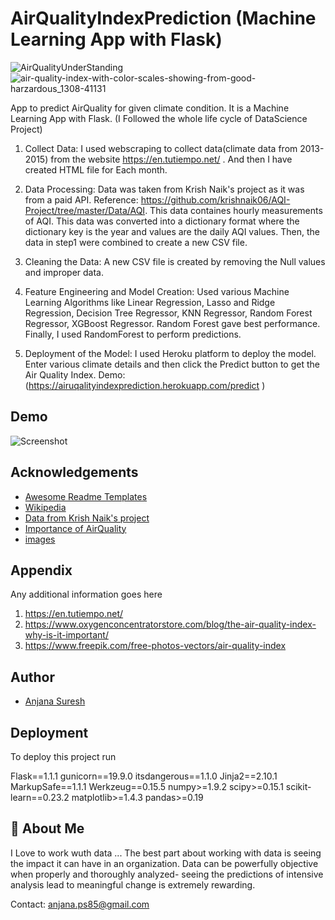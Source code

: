 # AirQualityIndexPrediction (Machine Learning App with Flask)
![AirQualityUnderStanding](https://user-images.githubusercontent.com/53623131/134787469-0a0ab7e4-83aa-496a-880a-e24fc93bfa64.png)
![air-quality-index-with-color-scales-showing-from-good-harzardous_1308-41131](https://user-images.githubusercontent.com/53623131/134787842-516c72c7-9cfe-4bc6-bae9-3949509fc371.jpg)


App to predict AirQuality for given climate condition. It is a Machine Learning App with Flask.
(I Followed the whole life cycle of DataScience Project)


  1. Collect Data: I used webscraping to collect data(climate data from 2013-2015) from 
     the website https://en.tutiempo.net/ . And then I have created HTML file for Each month.

  2. Data Processing: Data was taken from Krish Naik's project as it was from a paid API.
     Reference: https://github.com/krishnaik06/AQI-Project/tree/master/Data/AQI.
     This data containes hourly measurements of AQI.
     This data was converted into a dictionary format where the dictionary key is the year and values are the daily AQI values.
     Then, the data in step1 were combined to create a new CSV file. 
  
  3. Cleaning the Data: A new CSV file is created by removing the Null values and improper data.

  4. Feature Engineering and Model Creation:
     Used various Machine Learning Algorithms like Linear Regression, Lasso and Ridge Regression, 
     Decision Tree Regressor, KNN Regressor, Random Forest Regressor, XGBoost Regressor.
     Random Forest gave best performance. 
     Finally, I used RandomForest to perform predictions.
  5. Deployment of the Model: I used Heroku platform to deploy the model.
     Enter various climate details and then click the Predict button to get the Air Quality Index.
     Demo: (https://airuqalityindexprediction.herokuapp.com/predict )
## Demo

![Screenshot ](https://user-images.githubusercontent.com/53623131/134787897-042c0e5e-148e-4ef0-98b3-af02b7caa7e1.png)

     
     
     

  
## Acknowledgements

 - [Awesome Readme Templates](https://awesomeopensource.com/project/elangosundar/awesome-README-templates)
 - [Wikipedia](https://en.wikipedia.org/wiki/Air_quality_index)
 - [Data from Krish Naik's project](https://github.com/krishnaik06/AQI-Project/tree/master/Data/AQI)
-  [Importance of AirQuality](https://www.oxygenconcentratorstore.com/blog/the-air-quality-index-why-is-it-important/)
-  [images](https://www.freepik.com/free-photos-vectors/air-quality-index)
  
## Appendix

Any additional information goes here

  1. https://en.tutiempo.net/
  2. https://www.oxygenconcentratorstore.com/blog/the-air-quality-index-why-is-it-important/
  3. https://www.freepik.com/free-photos-vectors/air-quality-index
## Author

- [Anjana Suresh](https://github.com/Anjana85)

  
## Deployment

To deploy this project run

Flask==1.1.1
gunicorn==19.9.0
itsdangerous==1.1.0
Jinja2==2.10.1
MarkupSafe==1.1.1
Werkzeug==0.15.5
numpy>=1.9.2
scipy>=0.15.1
scikit-learn==0.23.2
matplotlib>=1.4.3
pandas>=0.19

  
## 🚀 About Me 
I Love to work wuth data ...
The best part about working with data is seeing the impact it can have in an organization. 
Data can be powerfully objective when properly and thoroughly analyzed- seeing the predictions 
of intensive analysis lead to meaningful change is extremely rewarding.

Contact: anjana.ps85@gmail.com


  
